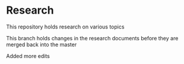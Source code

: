 # Research
This repository holds research on various topics

This branch holds changes in the research documents before they are merged back into the master

Added more edits
